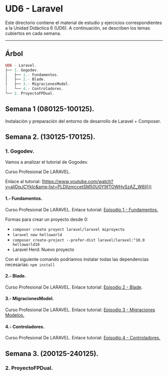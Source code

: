 # UD6 - Laravel

Este directorio contiene el material de estudio y ejercicios correspondientes a la Unidad Didáctica 6 (UD6). A continuación, se describen los temas cubiertos en cada semana.

---

## Árbol

```php
UD6 - Laravel.
├── 1. Gogodev.
│   ├── 1.- Fundamentos.
│   ├── 2.- Blade.
│   ├── 3.- MigracionesModel.
|   └── 4.- Controladores.
└── 2. ProyectoFPDual.
```

## Semana 1 (080125-100125).

Instalación y preparación del entorno de desarrollo de Laravel + Composer.

## Semana 2. (130125-170125).

### 1. Gogodev.

Vamos a analizar el tutorial de Gogodev.

Curso Profesional De LARAVEL. 

Enlace al tutorial: [https://www.youtube.com/watch?v=aljDqJCYkIc&amp;list=PLDllzmccetSM50U0Y9fTOWHvSzAZ_W6Il]()

#### 1.- Fundamentos.

Curso Profesional De LARAVEL. Enlace tutorial: [Episodio 1 - Fundamentos.](https://www.youtube.com/watch?v=kV2jUg-iXYw)

Formas para crear un proyecto desde 0:

- `composer create proyect laravel/laravel miproyecto`
- `laravel new helloworld`
- `composer create-project --prefer-dist laravel/laravel:^10.0 helloworld10`
- Laravel Herd: Nuevo proyecto

Con el siguiente comando podríamos instalar todas las dependencias necesarias:
`npm install`

#### 2.- Blade.

Curso Profesional De LARAVEL. Enlace tutorial: [Episodio 2 - Blade](https://www.youtube.com/watch?v=--sKDxpKbxM).

#### 3.- MigracionesModel.

Curso Profesional De LARAVEL. Enlace tutorial: [Episodio 3 - Migraciones Modelos.](https://www.youtube.com/watch?v=njvzNhF0ka4&list=PLDllzmccetSM50U0Y9fTOWHvSzAZ_W6Il&index=4)

#### 4.- Controladores.

Curso Profesional De LARAVEL. Enlace tutorial: [Episodio 4 - Controladores.](https://youtu.be/YJrCBe4hx3Y?si=rqohCFa4I0WTRlVZ)

## Semana 3. (200125-240125).

### 2. ProyectoFPDual.
